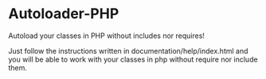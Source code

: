 Autoloader-PHP
==============

Autoload your classes in PHP without includes nor requires!

Just follow the instructions written in documentation/help/index.html and you will be able to work with your classes in php
without require nor include them.
